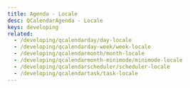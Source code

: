 ```yaml
---
title: Agenda - Locale
desc: QCalendarAgenda - Locale
keys: developing
related:
  - /developing/qcalendarday/day-locale
  - /developing/qcalendarday-week/week-locale
  - /developing/qcalendarmonth/month-locale
  - /developing/qcalendarmonth-minimode/minimode-locale
  - /developing/qcalendarscheduler/scheduler-locale
  - /developing/qcalendartask/task-locale
---
```


<example-viewer
  title="Locale"
  file="AgendaLocale"
  codepen-title="QCalendarAgenda"
/>
